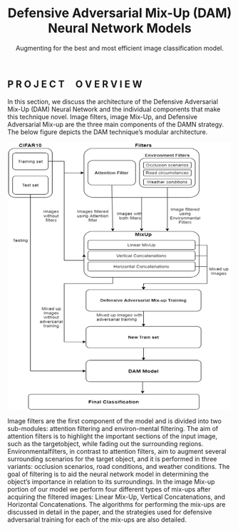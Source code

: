 <h1 align="center"> Defensive Adversarial Mix-Up (DAM) Neural Network Models </h1>
<p align="center">Augmenting for the best and most efficient image classification model.</p>
<br>

## P R O J E C T &nbsp;&nbsp;&nbsp; O V E R V I E W
  In this section, we discuss the architecture of the Defensive Adversarial Mix-Up (DAM) Neural Network and the individual components that make this technique novel. Image  filters,  image  Mix-Up,  and  Defensive  Adversarial Mix-up are the three main components of the DAMN strategy. The below figure depicts the DAM technique’s modular architecture. 

<p align="center"><img src="https://github.com/imohammad12/Mixing-Augmentation/blob/main/CS698_Architecture.png" width="500" height="600"></p> 

  Image  filters  are  the  first  component  of  the  model  and  is divided into two sub-modules: attention filtering and environ-mental  filtering.  The  aim  of  attention  filters  is  to  highlight the  important  sections  of  the  input  image,  such  as  the  targetobject, while fading out the surrounding regions. Environmentalfilters,  in  contrast  to  attention  filters,  aim  to  augment  several surrounding scenarios for the target object, and it is performed in  three  variants:  occlusion  scenarios,  road  conditions,  and weather  conditions.  The  goal  of  filtering  is  to  aid  the  neural network  model  in  determining  the  object’s  importance  in relation to its surroundings. In  the  image  Mix-up  portion  of  our  model  we  perform four  different  types  of  mix-ups  after  acquiring  the  filtered images:  Linear  Mix-Up,  Vertical  Concatenations, and Horizontal Concatenations. The algorithms for performing the mix-ups are discussed in detail in the paper, and the strategies used for defensive adversarial training for each of the mix-ups are also detailed.
  

  

